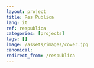```yaml
---
layout: project
title: Res Publica
lang: it
ref: respublica
categories: [projects]
tags: []
image: /assets/images/cover.jpg
canonical:
redirect_from: /respublica
---
```

